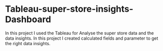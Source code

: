 # Tableau-super-store-insights-Dashboard
In this project I used the Tableau for Analyse the super store data and the data insights. In this project I created calculated fields and parameter to get the right data insights.
